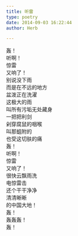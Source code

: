 ```yaml
---  
title: 听雷  
type: poetry  
date: 2014-09-03 16:22:44  
author: Herb  

---  
```

轰！  
听啊！  
惊雷  
又响了！    
别说没下雨  
而是在不远的地方  
盆泼正在洗濯  
这极大的雨  
叫所有污垢无处藏身  
一把把利剑  
剁穿腐鼠的咽喉  
叫那蛆附的  
也受这切肤的痛    
轰！  
听啊！  
惊雷  
又响了！  
很快云飘雨洗  
电惊雷击  
还个干干净净  
清清晰晰  
的中国大地！  
轰！  
轰轰轰！  
轰！